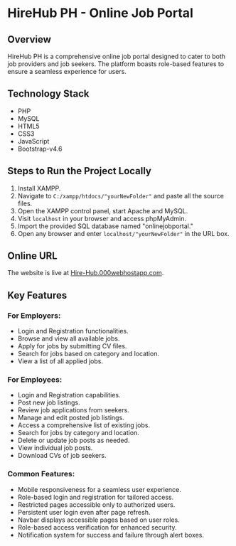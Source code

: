 # HireHub PH - Online Job Portal

## Overview
HireHub PH is a comprehensive online job portal designed to cater to both job providers and job seekers. The platform boasts role-based features to ensure a seamless experience for users.

## Technology Stack
- PHP
- MySQL
- HTML5
- CSS3
- JavaScript
- Bootstrap-v4.6

## Steps to Run the Project Locally
1. Install XAMPP.
2. Navigate to `C:/xampp/htdocs/"yourNewFolder"` and paste all the source files.
3. Open the XAMPP control panel, start Apache and MySQL.
4. Visit `localhost` in your browser and access phpMyAdmin.
5. Import the provided SQL database named "onlinejobportal."
6. Open any browser and enter `localhost/"yourNewFolder"` in the URL box.

## Online URL
The website is live at [Hire-Hub.000webhostapp.com](https://Hire-Hub.000webhostapp.com/index.php).

## Key Features

### For Employers:
- Login and Registration functionalities.
- Browse and view all available jobs.
- Apply for jobs by submitting CV files.
- Search for jobs based on category and location.
- View a list of all applied jobs.

### For Employees:
- Login and Registration capabilities.
- Post new job listings.
- Review job applications from seekers.
- Manage and edit posted job listings.
- Access a comprehensive list of existing jobs.
- Search for jobs by category and location.
- Delete or update job posts as needed.
- View individual job posts.
- Download CVs of job seekers.

### Common Features:
- Mobile responsiveness for a seamless user experience.
- Role-based login and registration for tailored access.
- Restricted pages accessible only to authorized users.
- Persistent user login even after page refresh.
- Navbar displays accessible pages based on user roles.
- Role-based access verification for enhanced security.
- Notification system for success and failure through alert boxes.
